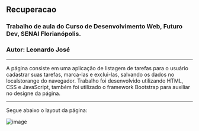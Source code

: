 ## Recuperacao
### Trabalho de aula do Curso de Desenvolvimento Web, Futuro Dev, SENAI Florianópolis.
### Autor: Leonardo José
---

A página consiste em uma aplicação de listagem de tarefas para o usuário cadastrar suas tarefas, marca-las e exclui-las, salvando os dados no localstorange do navegador.
Trabalho foi desenvolvido utilizando HTML, CSS e JavaScript, também foi utilizado o framework
 Bootstrap para auxiliar no designe da página.
 
 ---
 
 Segue abaixo o layout da página:
 
 ![image](https://user-images.githubusercontent.com/42273570/208516427-72b17da9-d3b6-46cd-bd75-77f0f674cdd3.png)
